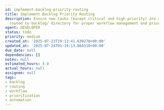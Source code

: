```yaml
---
id: implement-backlog-priority-routing
title: Implement Backlog Priority Routing
description: Ensure new tasks (except critical and high priority) are automatically
  routed to backlog/ directory for proper workflow management and prioritization
agent: DEVELOPER
status: todo
priority: medium
created_at: '2025-07-23T19:13:41.630270+00:00'
updated_at: '2025-07-24T05:19:13.868310+00:00'
due_date: null
dependencies: []
notes: null
estimated_hours: 4.0
actual_hours: null
assignee: null
tags:
- backlog
- routing
- workflow
- prioritization
- automation
---
```


